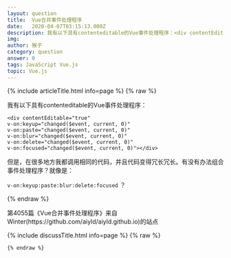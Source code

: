 ```yaml
---
layout: question
title:  Vue合并事件处理程序
date:   2020-04-07T03:15:13.000Z
description: 我有以下具有contenteditable的Vue事件处理程序：<div contentEditable="true"v-on keyup="cha...
img: 
author: 猴子
category: question
answer: 0
tags: JavaScript Vue.js
topic: Vue.js
---
```

<div class="article-root">
  <div class="article">
    {% include articleTitle.html info=page %}
    {% raw %}
    <div class="article-content"><p><font style="vertical-align: inherit;"><font style="vertical-align: inherit;">我有以下具有contenteditable的Vue事件处理程序：</font></font></p>

<pre><code>&lt;div contentEditable="true"<font></font>
v-on:keyup="changed($event, current, 0)"<font></font>
v-on:paste="changed($event, current, 0)"<font></font>
v-on:blur="changed($event, current, 0)"<font></font>
v-on:delete="changed($event, current, 0)"<font></font>
v-on:focused="changed($event, current, 0)"&gt;&lt;/div&gt;<font></font>
</code></pre>

<p><font style="vertical-align: inherit;"><font style="vertical-align: inherit;">但是，在很多地方我都调用相同的代码，并且代码变得冗长冗长。</font><font style="vertical-align: inherit;">有没有办法组合事件处理程序？</font><font style="vertical-align: inherit;">就像是：</font></font></p>

<p><code>v-on:keyup:paste:blur:delete:focused</code><font style="vertical-align: inherit;"><font style="vertical-align: inherit;"> ？</font></font></p></div>
    {% endraw %}
  </div>
  <p class="winter_mark">第4055篇《Vue合并事件处理程序》来自Winter(https://github.com/aiyld/aiyld.github.io)的站点</p>
  <div class="discuss-wrapper">
    {% include discussTitle.html info=page %}
    {% raw %}
    
    {% endraw %}
  </div>
<div>
